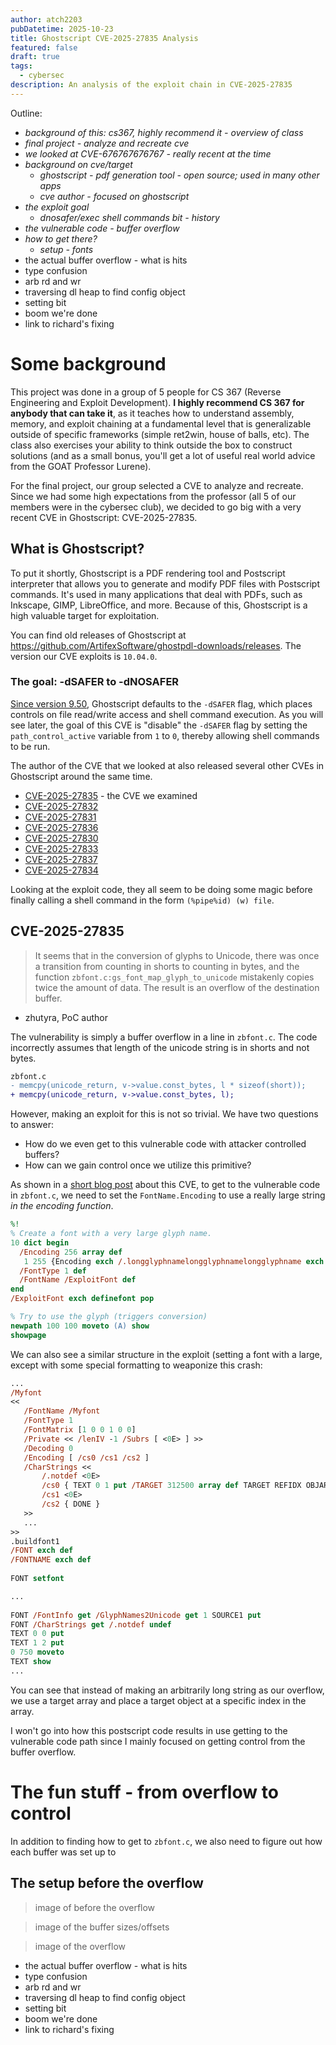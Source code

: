 ```yaml
---
author: atch2203
pubDatetime: 2025-10-23
title: Ghostscript CVE-2025-27835 Analysis
featured: false
draft: true
tags:
  - cybersec
description: An analysis of the exploit chain in CVE-2025-27835
---
```


Outline:
- *background of this: cs367, highly recommend it - overview of class*
- *final project - analyze and recreate cve*
- *we looked at CVE-676767676767 - really recent at the time*
- *background on cve/target*
	- *ghostscript - pdf generation tool - open source; used in many other apps*
	- *cve author - focused on ghostscript*
- *the exploit goal*
	- *dnosafer/exec shell commands bit - history*
- *the vulnerable code - buffer overflow*
- *how to get there?*
	- *setup - fonts* 
- the actual buffer overflow - what is hits
- type confusion
- arb rd and wr
- traversing dl heap to find config object
- setting bit
- boom we're done
- link to richard's fixing

<style>
img[alt=altText]{
max-height:30vh;
width:auto;
}
</style>

# Some background
This project was done in a group of 5 people for CS 367 (Reverse Engineering and Exploit Development). **I highly recommend CS 367 for anybody that can take it**, as it teaches how to understand assembly, memory, and exploit chaining at a fundamental level that is generalizable outside of specific frameworks (simple ret2win, house of balls, etc). The class also exercises your ability to think outside the box to construct solutions (and as a small bonus, you'll get a lot of useful real world advice from the GOAT Professor Lurene).

For the final project, our group selected a CVE to analyze and recreate. Since we had some high expectations from the professor (all 5 of our members were in the cybersec club), we decided to go big with a very recent CVE in Ghostscript: CVE-2025-27835.

## What is Ghostscript?
To put it shortly, Ghostscript is a PDF rendering tool and Postscript interpreter that allows you to generate and modify PDF files with Postscript commands. It's used in many applications that deal with PDFs, such as Inkscape, GIMP, LibreOffice, and more. Because of this, Ghostscript is a high valuable target for exploitation.

You can find old releases of Ghostscript at https://github.com/ArtifexSoftware/ghostpdl-downloads/releases. The version our CVE exploits is `10.04.0`.

### The goal: -dSAFER to -dNOSAFER
[Since version 9.50](https://ghostscript.readthedocs.io/en/gs10.05.0/Use.html#dsafer), Ghostscript defaults to the `-dSAFER` flag, which places controls on file read/write access and shell command execution. As you will see later, the goal of this CVE is "disable" the `-dSAFER` flag by setting the `path_control_active` variable from `1` to `0`, thereby allowing shell commands to be run.

The author of the CVE that we looked at also released several other CVEs in Ghostscript around the same time. 
- [CVE-2025-27835](https://bugs.ghostscript.com/show_bug.cgi?id=708131) - the CVE we examined
- [CVE-2025-27832](https://bugs.ghostscript.com/show_bug.cgi?id=708133)
- [CVE-2025-27831](https://bugs.ghostscript.com/show_bug.cgi?id=708132)
- [CVE-2025-27836](https://bugs.ghostscript.com/show_bug.cgi?id=708192)
- [CVE-2025-27830](https://bugs.ghostscript.com/show_bug.cgi?id=708241)
- [CVE-2025-27833](https://bugs.ghostscript.com/show_bug.cgi?id=708259)
- [CVE-2025-27837](https://bugs.ghostscript.com/show_bug.cgi?id=708238)
- [CVE-2025-27834](https://bugs.ghostscript.com/show_bug.cgi?id=708253)

Looking at the exploit code, they all seem to be doing some magic before finally calling a shell command in the form `(%pipe%id) (w) file`. 

## CVE-2025-27835
> It seems that in the conversion of glyphs to Unicode, there was once a transition from counting in shorts to counting in bytes, and the function `zbfont.c:gs_font_map_glyph_to_unicode` mistakenly copies twice the amount of data. The result is an overflow of the destination buffer.
- zhutyra, PoC author

The vulnerability is simply a buffer overflow in a line in `zbfont.c`. The code incorrectly assumes that length of the unicode string is in shorts and not bytes.
```diff
zbfont.c
- memcpy(unicode_return, v->value.const_bytes, l * sizeof(short));
+ memcpy(unicode_return, v->value.const_bytes, l);
```
However, making an exploit for this is not so trivial. We have two questions to answer:
- How do we even get to this vulnerable code with attacker controlled buffers?
- How can we gain control once we utilize this primitive?

As shown in a [short blog post](https://www.cve.news/cve-2025-27835/) about this CVE, to get to the vulnerable code in `zbfont.c`, we need to set the `FontName.Encoding` to use a really large string *in the encoding function*.
```postscript
%!  
% Create a font with a very large glyph name.
10 dict begin
  /Encoding 256 array def
   1 255 {Encoding exch /.longglyphnamelongglyphnamelongglyphname exch put} for
  /FontType 1 def
  /FontName /ExploitFont def
end
/ExploitFont exch definefont pop

% Try to use the glyph (triggers conversion)
newpath 100 100 moveto (A) show
showpage
```

We can also see a similar structure in the exploit (setting a font with a large, except with some special formatting to weaponize this crash:
```postscript
...
/Myfont  
<<  
   /FontName /Myfont  
   /FontType 1  
   /FontMatrix [1 0 0 1 0 0]  
   /Private << /lenIV -1 /Subrs [ <0E> ] >>  
   /Decoding 0  
   /Encoding [ /cs0 /cs1 /cs2 ]  
   /CharStrings <<  
       /.notdef <0E>  
       /cs0 { TEXT 0 1 put /TARGET 312500 array def TARGET REFIDX OBJARR put }  
       /cs1 <0E>  
       /cs2 { DONE }  
   >>  
   ...
>>  
.buildfont1  
/FONT exch def  
/FONTNAME exch def  
  
FONT setfont  

...
  
FONT /FontInfo get /GlyphNames2Unicode get 1 SOURCE1 put  
FONT /CharStrings get /.notdef undef  
TEXT 0 0 put  
TEXT 1 2 put  
0 750 moveto  
TEXT show  
...
```
You can see that instead of making an arbitrarily long string as our overflow, we use a target array and place a target object at a specific index in the array.

I won't go into how this postscript code results in use getting to the vulnerable code path since I mainly focused on getting control from the buffer overflow.

# The fun stuff - from overflow to control
In addition to finding how to get to `zbfont.c`, we also need to figure out how each buffer was set up to


## The setup before the overflow

> image of before the overflow


> image of the buffer sizes/offsets



> image of the overflow
- the actual buffer overflow - what is hits
- type confusion
- arb rd and wr
- traversing dl heap to find config object
- setting bit
- boom we're done
- link to richard's fixing
